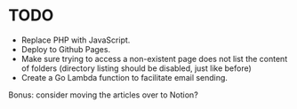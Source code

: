 # TODO 

- Replace PHP with JavaScript.
- Deploy to Github Pages.
- Make sure trying to access a non-existent page does not list the content of folders (directory listing should be disabled, just like before)
- Create a Go Lambda function to facilitate email sending.

Bonus: consider moving the articles over to Notion?